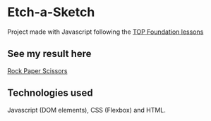 # Etch-a-Sketch

Project made with Javascript following the <a href="https://www.theodinproject.com/" target="_blank" rel="noopener noreferrer">TOP Foundation lessons</a>

## See my result here

 <a href="https://kfontana.github.io/etch-a-sketch/" target="_blank" rel="noopener noreferrer">Rock Paper Scissors</a>

## Technologies used

  Javascript (DOM elements), CSS (Flexbox) and HTML.
